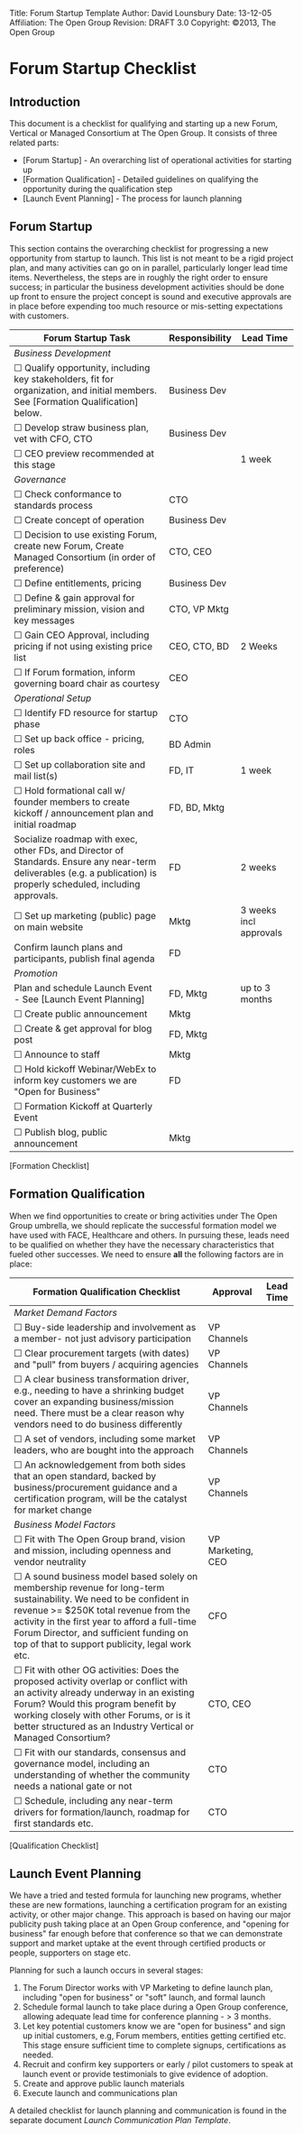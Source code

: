 Title: Forum Startup Template
Author: David Lounsbury
Date: 13-12-05
Affiliation: The Open Group
Revision: DRAFT 3.0
Copyright: ©2013, The Open Group 

# Forum Startup Checklist #


## Introduction ##

This document is a checklist for qualifying and starting up a new Forum, Vertical or Managed Consortium at The Open Group. It consists of three related parts: 

* [Forum Startup] - An overarching list of operational activities for starting up
* [Formation Qualification] - Detailed guidelines on qualifying the opportunity during the qualification step
* [Launch Event Planning] - The process for launch planning

## Forum Startup ##

This section contains the overarching checklist for progressing a new opportunity from startup to launch. This list is not meant to be a rigid project plan, and many activities can go on in parallel, particularly longer lead time items. Nevertheless, the steps are in roughly the right order to ensure success; in particular the business development activities should be done up front to ensure the project concept is sound and executive approvals are in place before expending too much resource or mis-setting expectations with customers.

|Forum Startup Task|Responsibility| Lead Time |
|---------------------|-----------------------|-----------------------|
|*Business Development* |||
|☐ Qualify opportunity, including key stakeholders, fit for organization, and initial members. See [Formation Qualification] below.|Business Dev | |
|☐ Develop straw business plan, vet with CFO, CTO|Business Dev | |
|☐ CEO preview recommended at this stage| | 1 week|
|*Governance*|||
|☐ Check conformance to standards process|CTO | |
|☐ Create concept of operation|Business Dev | |
|☐ Decision to use existing Forum, create new Forum, Create Managed Consortium (in order of preference)|CTO, CEO | |
|☐ Define entitlements, pricing|Business Dev | |
|☐ Define & gain approval for preliminary mission, vision and key messages|CTO, VP Mktg | |
|☐ Gain CEO Approval, including pricing if not using existing price list|CEO, CTO, BD |2 Weeks |
|☐ If Forum formation, inform governing board chair as courtesy|CEO | |
|*Operational Setup*||||
|☐ Identify FD resource for startup phase|CTO | |
|☐ Set up back office - pricing, roles|BD Admin | |
|☐ Set up collaboration site and mail list(s)|FD, IT | 1 week |  
|☐ Hold formational call w/ founder members to create kickoff / announcement plan and initial roadmap |FD, BD, Mktg | |  
|Socialize roadmap with exec, other FDs, and Director of Standards. Ensure any near-term deliverables (e.g. a publication) is properly scheduled, including approvals.|FD|2 weeks|
|☐ Set up marketing (public) page on main website|Mktg | 3 weeks incl approvals|
|Confirm launch plans and participants, publish final agenda|FD||
|*Promotion*|||  
|Plan and schedule Launch Event - See [Launch Event Planning] |FD, Mktg | up to 3 months |
|☐ Create public announcement|Mktg | |
|☐ Create & get approval for blog post|FD, Mktg | |
|☐ Announce to staff|Mktg | |
|☐ Hold kickoff Webinar/WebEx to inform key customers we are "Open for Business"|FD | |
|☐ Formation Kickoff at Quarterly Event| |
|☐ Publish blog, public announcement|Mktg | |
[Formation Checklist]

## Formation Qualification  ##

When we find opportunities to create or bring activities under The Open Group umbrella, we should replicate the successful formation model we have used with FACE, Healthcare and others. In pursuing these, leads need to be qualified on whether they have the necessary characteristics that fueled other successes. We need to ensure **all** the following factors are in place:

|Formation Qualification Checklist|Approval| Lead Time |
|---------------------|-----------------------|-----------------------|
|*Market Demand Factors* |||
|☐ Buy-side leadership and involvement as a member- not just advisory participation|VP Channels | |
|☐ Clear procurement targets (with dates) and "pull" from buyers / acquiring agencies|VP Channels | |
|☐ A clear business transformation driver, e.g., needing to have a shrinking budget cover an expanding business/mission need. There must be a clear reason why vendors need to do business differently| VP Channels | |  
|☐ A set of vendors, including some market leaders, who are bought into the approach|  VP Channels| |
|☐ An acknowledgement from both sides that an open standard, backed by business/procurement guidance and a certification program, will be the catalyst for market change|  VP Channels| |  
|*Business Model Factors*|||
|☐ Fit with The Open Group brand, vision and mission, including openness and vendor neutrality|VP Marketing, CEO | |  
|☐ A sound business model based solely on membership revenue for long-term sustainability. We need to be confident in revenue >= $250K total revenue from the activity in the first year to afford a full-time Forum Director, and sufficient funding on top of that to support publicity, legal work etc. |CFO | |
|☐ Fit with other OG activities: Does the proposed activity overlap or conflict with an activity already underway in an existing Forum? Would this program benefit by working closely with other Forums, or is it better structured as an Industry Vertical or Managed Consortium?|CTO, CEO | |
|☐ Fit with our standards, consensus and governance model, including an understanding of whether the community needs a national gate or not| CTO| |  
|☐ Schedule, including any near-term drivers for formation/launch, roadmap for first standards etc.| CTO| |
[Qualification Checklist]

## Launch Event Planning ##

We have a tried and tested formula for launching new programs, whether these are new formations, launching a certification program for an existing activity, or other major change. This approach is based on having our major publicity push taking place at an Open Group conference, and "opening for business" far enough before that conference so that we can demonstrate support and market uptake at the event through certified products or people, supporters on stage etc. 

Planning for such a launch occurs in several stages:

1.  The Forum Director works with VP Marketing to define launch plan, including "open for business" or "soft" launch, and formal launch
1. Schedule formal launch to take place during a Open Group conference, allowing adequate lead time for conference planning - > 3 months.
2. Let key potential customers know we are "open for business" and sign up initial customers, e.g, Forum members, entities getting certified etc. This stage ensure sufficient time to complete signups, certifications as needed.
3. Recruit and confirm key supporters or early / pilot customers to speak at launch event or provide testimonials to give evidence of adoption.
4. Create and approve public launch materials
5. Execute launch and communications plan

A detailed checklist for launch planning and communication is found in the separate document _Launch Communication Plan Template_.